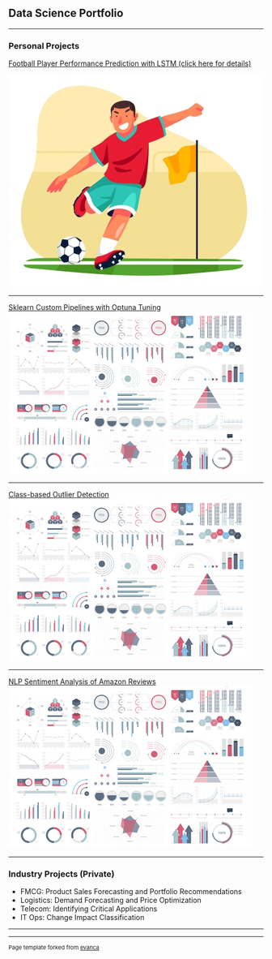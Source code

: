 ## Data Science Portfolio

---

### Personal Projects

[Football Player Performance Prediction with LSTM (click here for details)](/FPL_prediction_main.md)

<img src="images/footballplayer1.jpg?raw=true"/>

---
[Sklearn Custom Pipelines with Optuna Tuning](http://example.com/)
<img src="images/dummy_thumbnail.jpg?raw=true"/>

---
[Class-based Outlier Detection](http://example.com/)
<img src="images/dummy_thumbnail.jpg?raw=true"/>

---
[NLP Sentiment Analysis of Amazon Reviews](http://example.com/)
<img src="images/dummy_thumbnail.jpg?raw=true"/>

---

### Industry Projects (Private)

- FMCG: Product Sales Forecasting and Portfolio Recommendations
- Logistics: Demand Forecasting and Price Optimization
- Telecom: Identifying Critical Applications
- IT Ops: Change Impact Classification

---




---
<p style="font-size:11px">Page template forked from <a href="https://github.com/evanca/quick-portfolio">evanca</a></p>
<!-- Remove above link if you don't want to attibute -->
